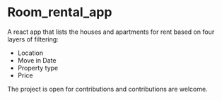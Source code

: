# Room_rental_app

A react app that lists the houses and apartments for rent based on four layers of filtering:
- Location
- Move in Date
- Property type
- Price 

The project is open for contributions and contributions are welcome.
